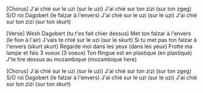 [Chorus]
J'ai chié sur le uzi (sur le uzi)
J'ai chié sur ton zizi (sur ton zgeg)
S/O roi Dagobert (le falzar à l'envers)
J'ai chié sur le uzi (sur le uzi)
J'ai chié sur ton zizi (sur ton skurt)

[Verse]
Wesh Dagobert (tu t'es fait chier dessus)
Met ton falzar à l'envers (le fion à l'air)
J'vais te chié sur le uzi (sur le skurt)
Si tu met pas ton falzar à l'envers (skurt skurt)
Regarde moi dans les yeux (dans les yeux)
Frotte ma lampe et fais 3 voeux (3 voeux)
Ton flingue est en plastique (en plastique)
J'te tire dessus au mozambique (mozambique here)

[Chorus]
J'ai chié sur le uzi (sur le uzi)
J'ai chié sur ton zizi (sur ton zgeg)
S/O roi Dagobert (le falzar à l'envers)
J'ai chié sur le uzi (sur le uzi)
J'ai chié sur ton zizi (sur ton skurt)
